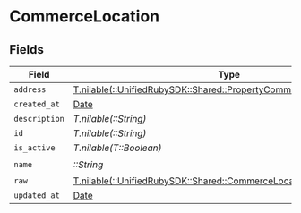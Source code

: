 # CommerceLocation


## Fields

| Field                                                                                                                          | Type                                                                                                                           | Required                                                                                                                       | Description                                                                                                                    |
| ------------------------------------------------------------------------------------------------------------------------------ | ------------------------------------------------------------------------------------------------------------------------------ | ------------------------------------------------------------------------------------------------------------------------------ | ------------------------------------------------------------------------------------------------------------------------------ |
| `address`                                                                                                                      | [T.nilable(::UnifiedRubySDK::Shared::PropertyCommerceLocationAddress)](../../models/shared/propertycommercelocationaddress.md) | :heavy_minus_sign:                                                                                                             | N/A                                                                                                                            |
| `created_at`                                                                                                                   | [Date](https://ruby-doc.org/stdlib-2.6.1/libdoc/date/rdoc/Date.html)                                                           | :heavy_minus_sign:                                                                                                             | N/A                                                                                                                            |
| `description`                                                                                                                  | *T.nilable(::String)*                                                                                                          | :heavy_minus_sign:                                                                                                             | N/A                                                                                                                            |
| `id`                                                                                                                           | *T.nilable(::String)*                                                                                                          | :heavy_minus_sign:                                                                                                             | N/A                                                                                                                            |
| `is_active`                                                                                                                    | *T.nilable(T::Boolean)*                                                                                                        | :heavy_minus_sign:                                                                                                             | N/A                                                                                                                            |
| `name`                                                                                                                         | *::String*                                                                                                                     | :heavy_check_mark:                                                                                                             | N/A                                                                                                                            |
| `raw`                                                                                                                          | [T.nilable(::UnifiedRubySDK::Shared::CommerceLocationRaw)](../../models/shared/commercelocationraw.md)                         | :heavy_minus_sign:                                                                                                             | N/A                                                                                                                            |
| `updated_at`                                                                                                                   | [Date](https://ruby-doc.org/stdlib-2.6.1/libdoc/date/rdoc/Date.html)                                                           | :heavy_minus_sign:                                                                                                             | N/A                                                                                                                            |